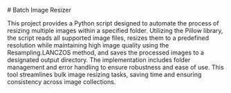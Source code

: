 \# Batch Image Resizer



This project provides a Python script designed to automate the process of resizing multiple images within a specified folder. Utilizing the Pillow library, the script reads all supported image files, resizes them to a predefined resolution while maintaining high image quality using the Resampling.LANCZOS method, and saves the processed images to a designated output directory. The implementation includes folder management and error handling to ensure robustness and ease of use. This tool streamlines bulk image resizing tasks, saving time and ensuring consistency across image collections.





